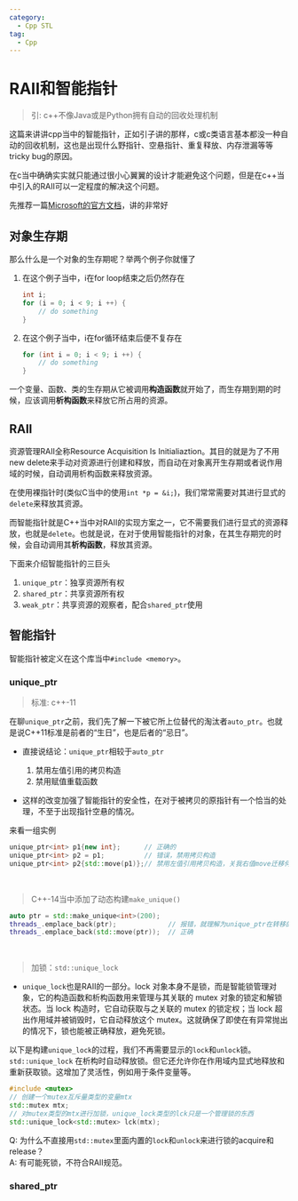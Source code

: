 ```yaml
---
category:
  - Cpp STL
tag:
  - Cpp
---
```


# RAII和智能指针

> 引: c++不像Java或是Python拥有自动的回收处理机制

这篇来讲讲cpp当中的智能指针，正如引子讲的那样，c或c类语言基本都没一种自动的回收机制，这也是出现什么野指针、空悬指针、重复释放、内存泄漏等等tricky bug的原因。

在c当中确确实实就只能通过很小心翼翼的设计才能避免这个问题，但是在c++当中引入的RAII可以一定程度的解决这个问题。

先推荐一篇[Microsoft的官方文档](https://learn.microsoft.com/zh-cn/cpp/cpp/object-lifetime-and-resource-management-modern-cpp?view=msvc-170)，讲的非常好

## 对象生存期

那么什么是一个对象的生存期呢？举两个例子你就懂了

1. 在这个例子当中，i在for loop结束之后仍然存在
    ```cpp
    int i;
    for (i = 0; i < 9; i ++) {
        // do something
    }
    ```
2. 在这个例子当中，i在for循环结束后便不复存在
    ```cpp
    for (int i = 0; i < 9; i ++) {
        // do something
    }
    ```

一个变量、函数、类的生存期从它被调用**构造函数**就开始了，而生存期到期的时候，应该调用**析构函数**来释放它所占用的资源。

## RAII

资源管理RAII全称Resource Acquisition Is Initialiaztion。其目的就是为了不用new delete来手动对资源进行创建和释放，而自动在对象离开生存期或者说作用域的时候，自动调用析构函数来释放资源。

在使用裸指针时(类似C当中的使用`int *p = &i;`)，我们常常需要对其进行显式的`delete`来释放其资源。

而智能指针就是C++当中对RAII的实现方案之一，它不需要我们进行显式的资源释放，也就是`delete`。也就是说，在对于使用智能指针的对象，在其生存期完的时候，会自动调用其**析构函数**，释放其资源。

下面来介绍智能指针的三巨头
1. `unique_ptr`：独享资源所有权
2. `shared_ptr`：共享资源所有权
3. `weak_ptr`：共享资源的观察者，配合`shared_ptr`使用

## 智能指针

智能指针被定义在这个库当中`#include <memory>`。

### unique_ptr

> 标准: c++-11

在聊`unique_ptr`之前，我们先了解一下被它所上位替代的淘汰者`auto_ptr`。也就是说C++11标准是前者的“生日”，也是后者的“忌日”。

* 直接说结论：`unique_ptr`相较于`auto_ptr`  
  1. 禁用左值引用的拷贝构造
  2. 禁用赋值重载函数

* 这样的改变加强了智能指针的安全性，在对于被拷贝的原指针有一个恰当的处理，不至于出现指针空悬的情况。

来看一组实例

```cpp
unique_ptr<int> p1{new int};      // 正确的
unique_ptr<int> p2 = p1;          // 错误，禁用拷贝构造
unique_ptr<int> p2{std::move(p1)};// 禁用左值引用拷贝构造，关我右值move迁移何事
```

<br>

> C++-14当中添加了动态构建`make_unique()`

```cpp
auto ptr = std::make_unique<int>(200);
threads_.emplace_back(ptr);             // 报错，就理解为unique_ptr在转移的时候，必须要用右值
threads_.emplace_back(std::move(ptr));  // 正确
```

<br>

> 加锁：`std::unique_lock`

* `unique_lock`也是RAII的一部分。lock 对象本身不是锁，而是智能锁管理对象，它的构造函数和析构函数用来管理与其关联的 mutex 对象的锁定和解锁状态。当 lock 构造时，它自动获取与之关联的 mutex 的锁定权；当 lock 超出作用域并被销毁时，它自动释放这个 mutex。这就确保了即使在有异常抛出的情况下，锁也能被正确释放，避免死锁。

以下是构建`unique_lock`的过程，我们不再需要显示的`lock`和`unlock`锁。`std::unique_lock` 在析构时自动释放锁。但它还允许你在作用域内显式地释放和重新获取锁。这增加了灵活性，例如用于条件变量等。

```cpp
#include <mutex>
// 创建一个mutex互斥量类型的变量mtx
std::mutex mtx;
// 对mutex类型的mtx进行加锁，unique_lock类型的lck只是一个管理锁的东西
std::unique_lock<std::mutex> lck(mtx);
```

Q: 为什么不直接用`std::mutex`里面内置的`lock`和`unlock`来进行锁的acquire和release？  
A: 有可能死锁，不符合RAII规范。

### shared_ptr

